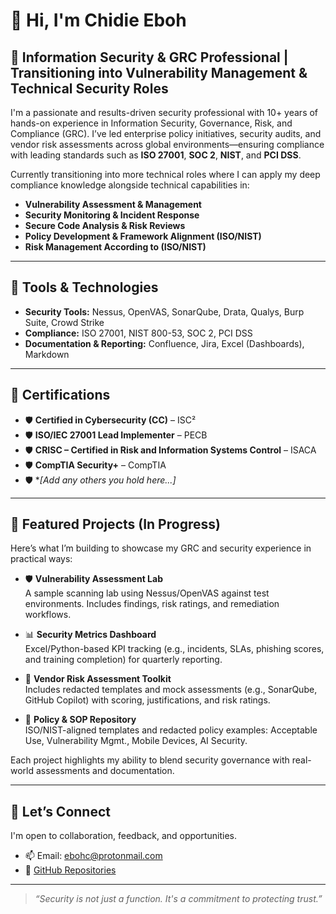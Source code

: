 # 👋 Hi, I'm Chidie Eboh

## 🔐 Information Security & GRC Professional | Transitioning into Vulnerability Management & Technical Security Roles

I'm a passionate and results-driven security professional with 10+ years of hands-on experience in Information Security, Governance, Risk, and Compliance (GRC). I’ve led enterprise policy initiatives, security audits, and vendor risk assessments across global environments—ensuring compliance with leading standards such as **ISO 27001**, **SOC 2**, **NIST**, and **PCI DSS**.

Currently transitioning into more technical roles where I can apply my deep compliance knowledge alongside technical capabilities in:

- **Vulnerability Assessment & Management**
- **Security Monitoring & Incident Response**
- **Secure Code Analysis & Risk Reviews**
- **Policy Development & Framework Alignment (ISO/NIST)**
- **Risk Management According to (ISO/NIST)**

---

## 🧰 Tools & Technologies

- **Security Tools:** Nessus, OpenVAS, SonarQube, Drata, Qualys, Burp Suite, Crowd Strike
- **Compliance:** ISO 27001, NIST 800-53, SOC 2, PCI DSS  
- **Documentation & Reporting:** Confluence, Jira, Excel (Dashboards), Markdown  

---

## 📜 Certifications

- 🛡️ **Certified in Cybersecurity (CC)** – ISC²  
- 🛡️ **ISO/IEC 27001 Lead Implementer** – PECB  
- 🛡️ **CRISC – Certified in Risk and Information Systems Control** – ISACA  
- 🛡️ **CompTIA Security+** – CompTIA 
- 🛡️ **[Add any others you hold here...]*

---

## 📌 Featured Projects (In Progress)

Here’s what I’m building to showcase my GRC and security experience in practical ways:

- 🛡️ **Vulnerability Assessment Lab**  
  A sample scanning lab using Nessus/OpenVAS against test environments. Includes findings, risk ratings, and remediation workflows.

- 📊 **Security Metrics Dashboard**  
  Excel/Python-based KPI tracking (e.g., incidents, SLAs, phishing scores, and training completion) for quarterly reporting.

- 🧾 **Vendor Risk Assessment Toolkit**  
  Includes redacted templates and mock assessments (e.g., SonarQube, GitHub Copilot) with scoring, justifications, and risk ratings.

- 📝 **Policy & SOP Repository**  
  ISO/NIST-aligned templates and redacted policy examples: Acceptable Use, Vulnerability Mgmt., Mobile Devices, AI Security.

Each project highlights my ability to blend security governance with real-world assessments and documentation.

---

## 🤝 Let’s Connect

I'm open to collaboration, feedback, and opportunities.

- 📫 Email: ebohc@protonmail.com  
- 📂 [GitHub Repositories](https://github.com/ebohc?tab=repositories)

---

> _“Security is not just a function. It's a commitment to protecting trust.”_
